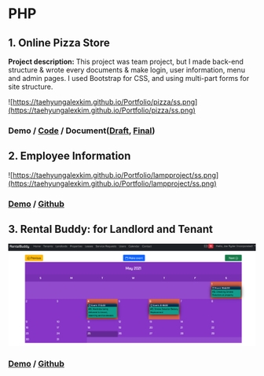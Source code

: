 # PHP

## 1. Online Pizza Store

**Project description:** This project was team project, but I made back-end structure & wrote every documents & make login, user information, menu and admin pages. I used Bootstrap for CSS, and using multi-part forms for site structure.

![https://taehyungalexkim.github.io/Portfolio/pizza/ss.png](https://taehyungalexkim.github.io/Portfolio/pizza/ss.png)

### Demo / [Code](https://taehyungalexkim.github.io/Portfolio/pizza/20F_Lamp1-Pizza-Store.zip) / Document([Draft](https://taehyungalexkim.github.io/Portfolio/pizza/Draft_Design_Document.docx), [Final](https://taehyungalexkim.github.io/Portfolio/pizza/Final_Lamp_project.pptx))

## 2. Employee Information

![https://taehyungalexkim.github.io/Portfolio/lampproject/ss.png](https://taehyungalexkim.github.io/Portfolio/lampproject/ss.png)

### [Demo](https://lamp.fanshawe21w.tk/) / [Github](https://github.com/TaehyungAlexKim/Lamp2Project)

## 3. Rental Buddy: for Landlord and Tenant

![/Portfolio/rental/ss.png](/Portfolio/rental/ss.png)

### [Demo](https://rental.fanshawe21w.tk/) / [Github](https://github.com/TaehyungAlexKim/Application-Project-Rental-Buddy)

<!--## This can be your internal website page / project page

**Project description:** Lorem ipsum dolor sit amet, consectetur adipiscing elit, sed do eiusmod tempor incididunt ut labore et dolore magna aliqua. Ut enim ad minim veniam, quis nostrud exercitation ullamco laboris nisi ut aliquip ex ea commodo consequat. Duis aute irure dolor in reprehenderit in voluptate velit esse cillum dolore eu fugiat nulla pariatur. Excepteur sint occaecat cupidatat non proident, sunt in culpa qui officia deserunt mollit anim id est laborum.

### 1. Suggest hypotheses about the causes of observed phenomena

Sed ut perspiciatis unde omnis iste natus error sit voluptatem accusantium doloremque laudantium, totam rem aperiam, eaque ipsa quae ab illo inventore veritatis et quasi architecto beatae vitae dicta sunt explicabo. 

```javascript
if (isAwesome){
  return true
}
```

### 2. Assess assumptions on which statistical inference will be based

```javascript
if (isAwesome){
  return true
}
```

### 3. Support the selection of appropriate statistical tools and techniques

<img src="images/dummy_thumbnail.jpg?raw=true"/>

### 4. Provide a basis for further data collection through surveys or experiments

Sed ut perspiciatis unde omnis iste natus error sit voluptatem accusantium doloremque laudantium, totam rem aperiam, eaque ipsa quae ab illo inventore veritatis et quasi architecto beatae vitae dicta sunt explicabo. 

For more details see [GitHub Flavored Markdown](https://guides.github.com/features/mastering-markdown/).
-->